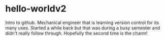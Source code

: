 # hello-worldv2
Intro to github.
Mechanical engineer that is learning version control for its many uses. Started a while back but that was during a busy semester and didn't really follow through. Hopefully the second time is the charm!
